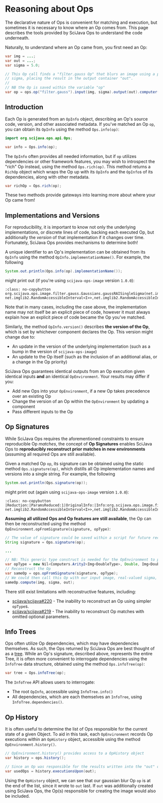 # Reasoning about Ops

The declarative nature of Ops is convenient for matching and execution, but sometimes it is necessary to know where an Op comes from. This page describes the tools provided by SciJava Ops to understand the code underneath.

Naturally, to understand where an Op came from, you first need an Op:

```java
var img = ...;
var out = ...;
var sigma = 5.0;

// This Op call finds a "filter.gauss Op" that blurs an image using a provided
// sigma, placing the result in the output container "out".
//
// NB the Op is saved within the variable "op"
var op = ops.op("filter.gauss").input(img, sigma).output(out).computer();
```

## Introduction

Each Op is generated from an `OpInfo` object, describing an Op's source code, version, and other associated metadata. If you've matched an Op `op`, you can obtain its `OpInfo` using the method `Ops.info(op)`:

```java
import org.scijava.ops.api.Ops;

var info = Ops.info(op);
```

The `OpInfo` often provides all needed information, but if `op` utilizes dependencies or other framework features, you may wish to introspect the "rich" Op instead, using the method `Ops.rich(op)`. This method returns a `RichOp` object which wraps the Op up with its `OpInfo` and the `OpInfo`s of its dependencies, along with other metadata.

```java
var richOp = Ops.rich(op);
```

These two methods provide gateways into learning more about where your Op came from!

## Implementations and Versions

For reproducibility, it is important to know not only the underlying implementations, or discrete lines of code, backing each executed Op, but additionally the *version* of that implementation if it changes over time. Fortunately, SciJava Ops provides mechanisms to determine both!

A unique identifier to an Op's implementation can be obtained from its `OpInfo` using the method `OpInfo.implementationName()`. For example, the following

```java
System.out.println(Ops.info(op).implementationName());
```

might print out (if you're using `scijava-ops-image` version `1.0.0`):

```{code-block}
:class: no-copybutton
org.scijava.ops.image.filter.gauss.Gaussians.gaussRAISingleSigma(net.imglib2.RandomAccessibleInterval<I>,double,net.imglib2.outofbounds.OutOfBoundsFactory<I, net.imglib2.RandomAccessibleInterval<I>>,net.imglib2.RandomAccessibleInterval<O>)Reduction1
```

Note that in many cases, including the case above, the implementation name may not itself be an explicit piece of code, however it must always explain how an explicit piece of code became the Op you've matched.

Similarly, the method `OpInfo.version()` describes **the version of the Op**, which is set by whichever component declares the Op. This version might change due to:
* An update in the version of the underlying implementation (such as a bump in the version of `scijava-ops-image`)
* An update to the Op itself (such as the inclusion of an additional alias, or a change in the Op priority)

SciJava Ops guarantees identical outputs from an Op execution given identical inputs **and** an identical `OpEnvironment`. Your results may differ if you:
* Add new Ops into your `OpEnvironment`, if a new Op takes precedence over an existing Op
* Change the version of an Op within the `OpEnvironment` by updating a component
* Pass different inputs to the Op

## Op Signatures

While SciJava Ops requires the aforementioned constraints to ensure reproducible Op *matches*, the concept of **Op Signatures** enables SciJava Ops to **reproducibly reconstruct prior matches in new environments** (assuming all required Ops are still available).

Given a matched Op `op`, its signature can be obtained using the static method `Ops.signature(op)`, which distills all Op implementation names and versions into a single string. For example, the following

```java
System.out.println(Ops.signature(op));
```

might print out (again using `scijava-ops-image` version `1.0.0`):

```{code-block}
:class: no-copybutton
|Reduction:|ParamsReduced:1|OriginalInfo:|Info:org.scijava.ops.image.filter.gauss.Gaussians.gaussRAISingleSigma(net.imglib2.RandomAccessibleInterval<I>,double,net.imglib2.outofbounds.OutOfBoundsFactory<I, net.imglib2.RandomAccessibleInterval<I>>,net.imglib2.RandomAccessibleInterval<O>)@1.0.0{}
```

**Assuming all utilized Ops and Op features are still available**, the Op can then be reconstructed using the method `OpEnvironment.opFromSignature(signature, opType)`:

```java
// The value of signature could be saved within a script for future reconstruction
String signature = Ops.signature(op);

...

// NB: This generic type construct is needed for the OpEnvironment to provide a Computer Op.
var opType = new Nil<Computers.Arity2<Img<DoubleType>, Double, Img<DoubleType>>>() {};
// Reconstruct the Op
var sameOp = ops.opFromSignature(signature, opType);
// We could then call this Op with our input image, real-valued sigma, and output image container
sameOp.compute(img, sigma, out);
```

There still exist limitations with reconstructive features, including:
* [scijava/scijava#220](https://github.com/scijava/scijava/issues/220) - The inability to reconstruct an Op using simpler `opType`s.
* [scijava/scijava#219](https://github.com/scijava/scijava/issues/219) - The inability to reconstruct Op matches with omitted optional parameters.

## Info Trees

Ops often utilize Op dependencies, which may have dependencies themselves. As such, the Ops returned by SciJava Ops are best thought of as a [tree](https://en.wikipedia.org/wiki/Tree_(data_structure)). While an Op's signature, described above, represents the entire Tree, it is often more convenient to interrogate dependencies using the `InfoTree` data structure, obtained using the method `Ops.infoTree(op)`:

```java
var tree = Ops.infoTree(op);
```

The `InfoTree` API allows users to interrogate:
* The root `OpInfo`, accessible using `InfoTree.info()`
* All dependencies, which are each themselves an `InfoTree`, using `InfoTree.dependencies()`.

## Op History

It is often useful to determine the list of Ops responsible for the current state of a given Object. To aid in this task, each `OpEnvironment` records Op executions within an `OpHistory` object, accessible using the method `OpEnvironment.history()`.

```java
// OpEnvironment.history() provides access to a OpHistory object
var history = ops.history();

// Since an Op was responsible for the results written into the "out" object, it is listed in OpHistory.executionsUpon()
var usedOps = history.executionsUpon(out);
```

Using the `OpHistory` object, we can see that our gaussian blur Op `op` is at the end of the list, since it wrote to `out` last. If `out` was additionally created using SciJava Ops, the Op(s) responsible for creating the image would also be included.